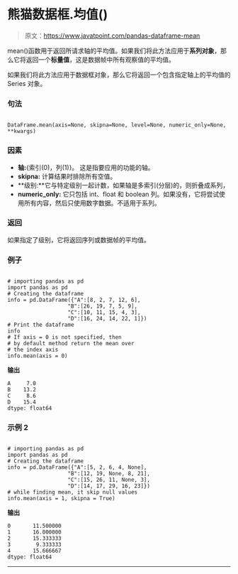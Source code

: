 # 熊猫数据框.均值()

> 原文：<https://www.javatpoint.com/pandas-dataframe-mean>

mean()函数用于返回所请求轴的平均值。如果我们将此方法应用于**系列对象**，那么它将返回一个**标量值**，这是数据帧中所有观察值的平均值。

如果我们将此方法应用于数据框对象，那么它将返回一个包含指定轴上的平均值的 Series 对象。

### 句法

```

DataFrame.mean(axis=None, skipna=None, level=None, numeric_only=None, **kwargs)

```

### 因素

*   **轴:**{索引(0)，列(1)}。
    这是指要应用的功能的轴。
*   **skipna:** 计算结果时排除所有空值。
*   **级别:**它与特定级别一起计数，如果轴是多索引(分层)的，则折叠成系列，
*   **numeric_only:** 它只包括 int、float 和 boolean 列。如果没有，它将尝试使用所有内容，然后只使用数字数据。不适用于系列。

### 返回

如果指定了级别，它将返回序列或数据帧的平均值。

### 例子

```

# importing pandas as pd 
import pandas as pd  
# Creating the dataframe  
info = pd.DataFrame({"A":[8, 2, 7, 12, 6], 
                   "B":[26, 19, 7, 5, 9],  
                   "C":[10, 11, 15, 4, 3], 
                   "D":[16, 24, 14, 22, 1]})   
# Print the dataframe 
info
# If axis = 0 is not specified, then
# by default method return the mean over 
# the index axis 
info.mean(axis = 0)

```

**输出**

```
A     7.0
B    13.2
C     8.6
D    15.4
dtype: float64

```

### 示例 2

```

# importing pandas as pd 
import pandas as pd 
# Creating the dataframe  
info = pd.DataFrame({"A":[5, 2, 6, 4, None], 
                   "B":[12, 19, None, 8, 21], 
                   "C":[15, 26, 11, None, 3],
                   "D":[14, 17, 29, 16, 23]})   
# while finding mean, it skip null values 
info.mean(axis = 1, skipna = True) 

```

**输出**

```
0       11.500000
1       16.000000
2       15.333333
3        9.333333
4       15.666667
dtype: float64

```

* * *
